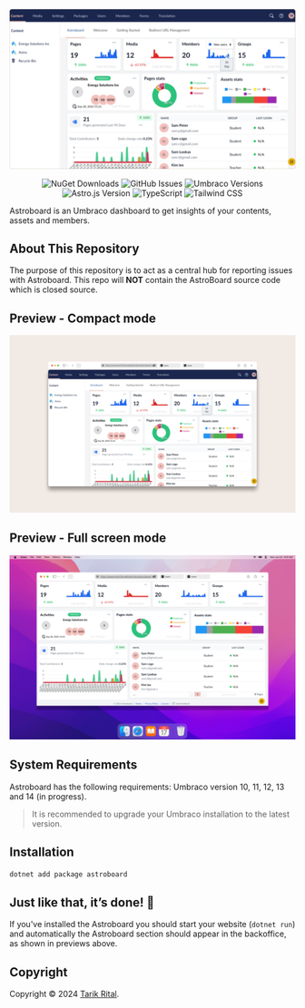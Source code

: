 ![image](https://raw.githubusercontent.com/wpplumber/astroboard/main/public/images/compact-mode-window.png)

<div align="center">

![NuGet Downloads](https://img.shields.io/nuget/dt/astroboard?label=NuGet%20Downloads)
![GitHub Issues](https://img.shields.io/github/issues/wpplumber/astroboard)
![Umbraco Versions](https://img.shields.io/badge/Umbraco-10%20|%2011%20|%2012%20|%2013%20|%20~14-blue)
![Astro.js Version](https://img.shields.io/badge/Astro-4.15.7-blue)
![TypeScript](https://img.shields.io/badge/TypeScript-5.4.5-blue)
![Tailwind CSS](https://img.shields.io/badge/Tailwind_CSS-3.4.3-blue)

</div>

Astroboard is an Umbraco dashboard to get insights of your contents, assets and members.

## About This Repository

The purpose of this repository is to act as a central hub for reporting issues with Astroboard. This repo will **NOT** contain the AstroBoard source code which is closed source.

## Preview - Compact mode

![image](https://raw.githubusercontent.com/wpplumber/astroboard/main/public/images/astroboard-compact-mode.png)

## Preview - Full screen mode

![preview](https://raw.githubusercontent.com/wpplumber/astroboard/main/public/images/mac-astroboard-fullscreen-mode.png)

## System Requirements
Astroboard has the following requirements:
Umbraco version 10, 11, 12, 13 and 14 (in progress).

>It is recommended to upgrade your Umbraco installation to the latest version.


## Installation

`dotnet add package astroboard`

## Just like that, it’s done! 🎉
If you've installed the Astroboard you should start your website (`dotnet run`) and automatically the Astroboard section should appear in the backoffice, as shown in previews above.

## Copyright

Copyright © 2024 [Tarik Rital](https://www.tarikrital.website/store/).
